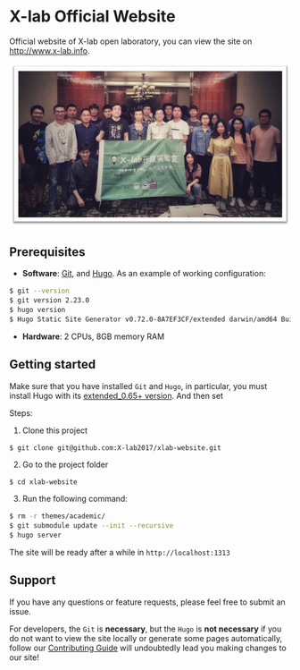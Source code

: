 # X-lab Official Website

 Official website of X-lab open laboratory, you can view the site on http://www.x-lab.info.

 ![avatar](./static/img/xlab.png)

## Prerequisites

* **Software**: [Git](git-install), and [Hugo](hugo-install). As an example of working configuration:
```bash
$ git --version
$ git version 2.23.0
$ hugo version
$ Hugo Static Site Generator v0.72.0-8A7EF3CF/extended darwin/amd64 BuildDate: 2020-05-31T12:12:33Z
```

* **Hardware**: 2 CPUs, 8GB memory RAM

## Getting started

Make sure that you have installed `Git` and `Hugo`, in particular, you must install Hugo with its [extended_0.65+ version](hugo-version). And then set

Steps:

1. Clone this project
```bash
$ git clone git@github.com:X-lab2017/xlab-website.git
```

2. Go to the project folder
```
$ cd xlab-website
```

3. Run the following command:
```bash
$ rm -r themes/academic/
$ git submodule update --init --recursive
$ hugo server
```

The site will be ready after a while in `http://localhost:1313`

## Support

If you have any questions or feature requests, please feel free to submit an issue.

For developers, the `Git` is **necessary**, but the `Hugo` is **not necessary** if you do not want to view the site locally or generate some pages automatically, follow our [Contributing Guide][CONTRIBUTING] will undoubtedly lead you making changes to our site!


[git-install]: https://git-scm.com/downloads

[hugo-install]: https://gohugo.io/getting-started/installing/#quick-install

[hugo-version]: https://github.com/gohugoio/hugo/releases

[CONTRIBUTING]: ./CONTRIBUTING.md
